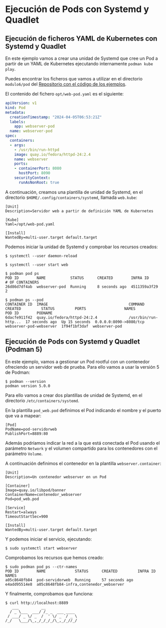 # Ejecución de Pods con Systemd y Quadlet

## Ejecución de ficheros YAML de Kubernetes con Systemd y Quadlet

En este ejemplo vamos a crear una unidad de Systemd que cree un Pod a partir de un YAML de Kubernetes ejecutando internamente `podman kube play`. 

Puedes encontrar los ficheros que vamos a utilizar en el directorio `modulo6/pod` del [Repositorio con el código de los ejemplos](https://github.com/josedom24/ejemplos_curso_podman_ow).


El contenido del fichero `opt/web-pod.yaml` es el siguiente:

```yaml
apiVersion: v1
kind: Pod
metadata:
  creationTimestamp: "2024-04-05T06:53:21Z"
  labels:
    app: webserver-pod
  name: webserver-pod
spec:
  containers:
  - args:
    - /usr/bin/run-httpd
    image: quay.io/fedora/httpd-24:2.4
    name: webserver
    ports:
    - containerPort: 8080
      hostPort: 8090
    securityContext:
      runAsNonRoot: true
```

A continuación, creamos una plantilla de unidad de Systemd, en el directorio `$HOME/.config/containers/systemd`, llamada `web.kube`:

```
[Unit]
Description=Servidor web a partir de definición YAML de Kubernetes

[Kube]
Yaml=/opt/web-pod.yaml

[Install]
WantedBy=multi-user.target default.target
```

Podemos iniciar la unidad de Systemd y comprobar los recursos creados:

```
$ systemctl --user daemon-reload

$ systemctl --user start web

$ podman pod ps
POD ID        NAME           STATUS      CREATED        INFRA ID      # OF CONTAINERS
26d86d7df4ab  webserver-pod  Running     8 seconds ago  4511359a3f29  2

$ podman ps --pod
CONTAINER ID  IMAGE                                    COMMAND               CREATED         STATUS         PORTS                 NAMES                    POD ID        PODNAME
6dacfe911f42  quay.io/fedora/httpd-24:2.4              /usr/bin/run-http...  17 seconds ago  Up 15 seconds  0.0.0.0:8090->8080/tcp  webserver-pod-webserver  1f94f1bf3daf  webserver-pod
```

## Ejecución de Pods con Systemd y Quadlet (Podman 5)

En este ejemplo, vamos a gestionar un Pod rootful con un contenedor ofreciendo un servidor web de prueba. Para ello vamos a usar la versión 5 de Podman:

```
$ podman --version
podman version 5.0.0
```

Para ello vamos a crear dos plantillas de unidad de Systemd, en el directorio `/etc/containers/systemd`.

En la plantilla `pod_web.pod` definimos el Pod indicando el nombre y el puerto que va a mapear:

```
[Pod]
PodName=pod-servidorweb
PublishPort=8889:80
```
Además podríamos indicar la red a la que está conectada el Pod usando el parámetro `Network` y el volumen compartido para los contenedores con el parámetro `Volume`.

A continuación definimos el contenedor en la plantilla `webserver.container`:

```
[Unit]
Description=Un contenedor webserver en un Pod

[Container]
Image=quay.io/libpod/banner
ContainerName=contenedor_webserver
Pod=pod_web.pod

[Service]
Restart=always
TimeoutStartSec=900

[Install]
WantedBy=multi-user.target default.target
```

Y podemos iniciar el servicio, ejecutando:

```
$ sudo systemctl start webserver
```

Comprobamos los recursos que hemos creado:

```
$ sudo podman pod ps --ctr-names
POD ID        NAME             STATUS      CREATED         INFRA ID      NAMES
a05c8648fb84  pod-servidorweb  Running     57 seconds ago  e4add95514e8  a05c8648fb84-infra,contenedor_webserver
```

Y finalmente, comprobamos que funciona:

```
$ curl http://localhost:8889
   ___          __              
  / _ \___  ___/ /_ _  ___ ____ 
 / ___/ _ \/ _  /  ' \/ _ `/ _ \
/_/   \___/\_,_/_/_/_/\_,_/_//_/
```
